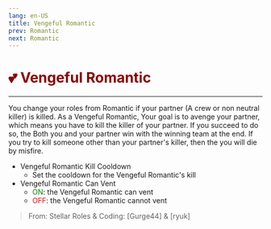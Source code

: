 ```yaml
---
lang: en-US
title: Vengeful Romantic
prev: Romantic
next: Romantic
---
```


# <font color="#8b0000">💕 <b>Vengeful Romantic</b></font> <Badge text="Benign" type="tip" vertical="middle"/>
---

You change your roles from Romantic if your partner (A crew or non neutral killer) is killed. As a Vengeful Romantic, Your goal is to avenge your partner, which means you have to kill the killer of your partner. If you succeed to do so, the Both you and your partner win with the winning team at the end. If you try to kill someone other than your partner's killer, then the you will die by misfire.
* Vengeful Romantic Kill Cooldown
  * Set the cooldown for the Vengeful Romantic's kill
* Vengeful Romantic Can Vent
  * <font color=green>ON</font>: the Vengeful Romantic can vent
  * <font color=red>OFF</font>: the Vengeful Romantic cannot vent

> From: Stellar Roles & Coding: [Gurge44] & [ryuk]